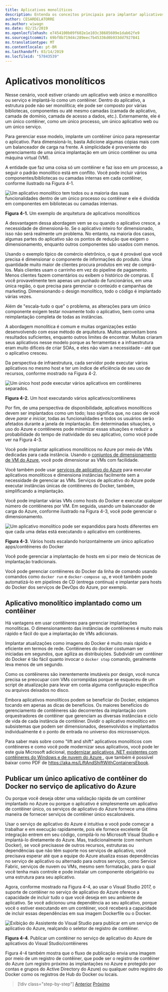 ```yaml
---
title: Aplicativos monolíticos
description: Entenda os conceitos principais para implantar aplicativos monolíticos em contêineres.
author: CESARDELATORRE
ms.author: wiwagn
ms.date: 02/15/2019
ms.openlocfilehash: e7454100b09f602e1e103c38685609e1dab62fe9
ms.sourcegitcommit: 69bf8b719d4c289eec7b45336d0b933dd7927841
ms.translationtype: MT
ms.contentlocale: pt-BR
ms.lasthandoff: 03/14/2019
ms.locfileid: "57843539"
---
```

# <a name="monolithic-applications"></a>Aplicativos monolíticos

Nesse cenário, você estiver criando um aplicativo web único e monolítico ou serviço e implantá-lo como um contêiner. Dentro do aplicativo, a estrutura pode não ser monolítica; ele pode ser composto por várias bibliotecas, componentes ou até mesmo camadas (camada de aplicativo, camada de domínio, camada de acesso a dados, etc.). Externamente, ele é um único contêiner, como um único processo, um único aplicativo web ou um único serviço.

Para gerenciar esse modelo, implante um contêiner único para representar o aplicativo. Para dimensioná-lo, basta Adicione algumas cópias mais com um balanceador de carga na frente. A simplicidade é proveniente do gerenciamento de uma única implantação em um único contêiner ou uma máquina virtual (VM).

A entidade que faz uma coisa só um contêiner e faz isso em um processo, a seguir o padrão monolítico está em conflito. Você pode incluir vários componentes/bibliotecas ou camadas internas em cada contêiner, conforme ilustrado na Figura 4-1.

![Um aplicativo monolítico tem todos ou a maioria das suas funcionalidades dentro de um único processo ou contêiner e ele é dividida em componentes em bibliotecas ou camadas internas.](./media/image1.png)

**Figura 4-1.** Um exemplo de arquitetura de aplicativos monolíticos

A desvantagem dessa abordagem vem se ou quando o aplicativo cresce, a necessidade de dimensioná-lo. Se o aplicativo inteiro for dimensionado, isso não será realmente um problema. No entanto, na maioria dos casos, algumas partes do aplicativo são os pontos de redução que exigem o dimensionamento, enquanto outros componentes são usados com menos.

Usando o exemplo típico de comércio eletrônico, o que é provável que você precisa é dimensionar o componente de informações do produto. Uma quantidade muito maior de clientes procura produtos em vez de comprá-los. Mais clientes usam o carrinho em vez do pipeline de pagamento. Menos clientes fazem comentários ou exibem o histórico de compras. E você provavelmente tem apenas um punhado de funcionários, em uma única região, o que precisa para gerenciar o conteúdo e campanhas de marketing. Dimensionando o design monolítico, todo o código é implantado várias vezes.

Além de "escala-tudo o que" o problema, as alterações para um único componente exigem testar novamente todo o aplicativo, bem como uma reimplantação completa de todas as instâncias.

A abordagem monolítica é comum e muitas organizações estão desenvolvendo com esse método de arquitetura. Muitos aproveitam bons resultados suficientes, enquanto outros limites de encontrar. Muitas criaram seus aplicativos nesse modelo porque as ferramentas e a infraestrutura eram muito difíceis de criar SOAs, e eles não viam a necessidade – até que o aplicativo cresceu.

Da perspectiva de infraestrutura, cada servidor pode executar vários aplicativos no mesmo host e ter um índice de eficiência de seu uso de recursos, conforme mostrado na Figura 4-2.

![Um único host pode executar vários aplicativos em contêineres separados.](./media/image2.png)

**Figura 4-2.** Um host executando vários aplicativos/contêineres

Por fim, de uma perspectiva de disponibilidade, aplicativos monolíticos devem ser implantados como um todo; Isso significa que, no caso de você deve *parar e iniciar*, todas as funcionalidades e todos os usuários serão afetados durante a janela de implantação. Em determinadas situações, o uso do Azure e contêineres pode minimizar essas situações e reduzir a probabilidade do tempo de inatividade do seu aplicativo, como você pode ver na Figura 4-3.

Você pode implantar aplicativos monolíticos no Azure por meio de VMs dedicadas para cada instância. Usando o [conjuntos de dimensionamento de VM do Azure](https://docs.microsoft.com/azure/virtual-machine-scale-sets/), você pode dimensionar as VMs com facilidade.

Você também pode usar [serviços de aplicativo do Azure](https://azure.microsoft.com/services/app-service/) para executar aplicativos monolíticos e dimensiona instâncias facilmente sem a necessidade de gerenciar as VMs. Serviços de aplicativo do Azure pode executar instâncias únicas de contêineres do Docker, também, simplificando a implantação.

Você pode implantar várias VMs como hosts do Docker e executar qualquer número de contêineres por VM. Em seguida, usando um balanceador de carga do Azure, conforme ilustrado na Figura 4-3, você pode gerenciar o dimensionamento.

![Um aplicativo monolítico pode ser expandidos para hosts diferentes em que cada uma delas está executando o aplicativo em contêineres.](./media/image3.png)

**Figura 4-3**. Vários hosts escalando horizontalmente um único aplicativo apps/contêineres do Docker

Você pode gerenciar a implantação de hosts em si por meio de técnicas de implantação tradicionais.

Você pode gerenciar contêineres do Docker da linha de comando usando comandos como `docker run` e `docker-compose up`, e você também pode automatizá-lo em pipelines de CD (entrega contínua) e implantar para hosts do Docker dos serviços de DevOps do Azure, por exemplo.

## <a name="monolithic-application-deployed-as-a-container"></a>Aplicativo monolítico implantado como um contêiner

Há vantagens em usar contêineres para gerenciar implantações monolíticas. O dimensionamento das instâncias de contêineres é muito mais rápido e fácil do que a implantação de VMs adicionais.

Implantar atualizações como imagens do Docker é muito mais rápido e eficiente em termos de rede. Contêineres do docker costumam ser iniciadas em segundos, que agiliza as distribuições. Subdividir um contêiner do Docker é tão fácil quanto invocar o `docker stop` comando, geralmente leva menos de um segundo.

Como os contêineres são inerentemente imutáveis por design, você nunca precisa se preocupar com VMs corrompidas porque se esqueceu de um script de atualização para levar em conta alguma configuração específica ou arquivos deixados no disco.

Embora aplicativos monolíticos podem se beneficiar do Docker, estejamos tocando em apenas as dicas de benefícios. Os maiores benefícios do gerenciamento de contêineres são decorrentes da implantação com orquestradores de contêiner que gerenciam as diversas instâncias e ciclo de vida de cada instância de contêiner. Dividir o aplicativo monolítico em subsistemas que podem ser dimensionados, desenvolvidos e implantados individualmente é o ponto de entrada no universo dos microsserviços.

Para saber mais sobre como "lift and shift" aplicativos monolíticos com contêineres e como você pode modernizar seus aplicativos, você pode ler este guia Microsoft adicional, [modernizar aplicativos .NET existentes com contêineres do Windows e de nuvem do Azure ](../../modernize-with-azure-and-containers/index.md), que também é possível baixar como PDF de <https://aka.ms/LiftAndShiftWithContainersEbook>.

## <a name="publish-a-single-docker-container-app-to-azure-app-service"></a>Publicar um único aplicativo de contêiner do Docker no serviço de aplicativo do Azure

Ou porque você deseja obter uma validação rápida de um contêiner implantado no Azure ou porque o aplicativo é simplesmente um aplicativo de contêiner único, os serviços de aplicativo do Azure fornece uma ótima maneira de fornecer serviços de contêiner único escalonáveis.

Usar o serviço de aplicativo do Azure é intuitiva e você pode começar a trabalhar e em execução rapidamente, pois ele fornece excelente Git integração entrem em seu código, compilá-lo no Microsoft Visual Studio e implantá-lo diretamente do Azure. Mas, tradicionalmente (com nenhum Docker), se você precisasse de outros recursos, estruturas ou dependências que não têm suporte nos serviços de aplicativo, você precisava esperar até que a equipe do Azure atualiza essas dependências no serviço de aplicativo ou alternado para outros serviços, como Service Fabric, serviços de nuvem ou VMs, mesmo sem formatação, para o qual você tenha mais controle e pode instalar um componente obrigatório ou uma estrutura para seu aplicativo.

Agora, conforme mostrado na Figura 4-4, ao usar o Visual Studio 2017, o suporte de contêiner no serviço de aplicativo do Azure oferece a capacidade de incluir tudo o que você deseja em seu ambiente de aplicativo. Se você adicionou uma dependência ao seu aplicativo, porque você o estiver executando em um contêiner, você receberá a capacidade de incluir essas dependências em sua imagem Dockerfile ou o Docker.

![Exibição do Assistente do Visual Studio para publicar em um serviço de aplicativo do Azure, realçando o seletor de registro de contêiner.](./media/image4.png)

**Figura 4-4**. Publicar um contêiner no serviço de aplicativo do Azure de aplicativos do Visual Studio/contêineres

Figura 4-4 também mostra que o fluxo de publicação envia uma imagem por meio de um registro de contêiner, que pode ser o registro de contêiner do Azure (um registro próximo às implantações no Azure e protegido por contas e grupos do Active Directory do Azure) ou qualquer outro registro do Docker como os registros de Hub do Docker ou locais.

>[!div class="step-by-step"]
>[Anterior](common-container-design-principles.md)
>[Próximo](state-and-data-in-docker-applications.md)
